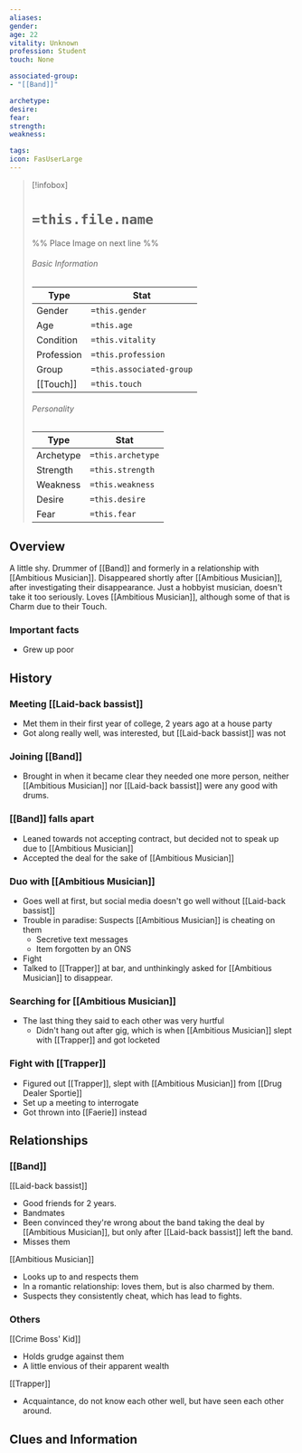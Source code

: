 ```yaml
---
aliases: 
gender: 
age: 22
vitality: Unknown
profession: Student
touch: None

associated-group: 
- "[[Band]]"

archetype: 
desire:
fear:
strength:
weakness:

tags:
icon: FasUserLarge
---
```


> [!infobox]
> # `=this.file.name`
> %% Place Image on next line %%
> ###### Basic Information
> Type |  Stat |
> ---|---|
> Gender | `=this.gender` |
> Age | `=this.age` |
> Condition | `=this.vitality` |
> Profession | `=this.profession` |
> Group | `=this.associated-group` |
> [[Touch]] | `=this.touch` |
> ###### Personality
> Type |  Stat |
> ---|---|
> Archetype | `=this.archetype` |
> Strength | `=this.strength` |
> Weakness | `=this.weakness` |
> Desire | `=this.desire` |
> Fear | `=this.fear` |
## Overview
A little shy. Drummer of [[Band]] and formerly in a relationship with [[Ambitious Musician]]. Disappeared shortly after [[Ambitious Musician]], after investigating their disappearance. 
Just a hobbyist musician, doesn't take it too seriously. Loves [[Ambitious Musician]], although some of that is Charm due to their Touch. 

### Important facts
- Grew up poor

## History
### Meeting [[Laid-back bassist]]
- Met them in their first year of college, 2 years ago at a house party
- Got along really well, was interested, but [[Laid-back bassist]] was not
### Joining [[Band]]
- Brought in when it became clear they needed one more person, neither [[Ambitious Musician]] nor [[Laid-back bassist]] were any good with drums. 
### [[Band]] falls apart
- Leaned towards not accepting contract, but decided not to speak up due to [[Ambitious Musician]] 
- Accepted the deal for the sake of [[Ambitious Musician]]
### Duo with [[Ambitious Musician]]
- Goes well at first, but social media doesn't go well without [[Laid-back bassist]]
- Trouble in paradise: Suspects [[Ambitious Musician]] is cheating on them 
	- Secretive text messages
	- Item forgotten by an ONS
- Fight
- Talked to [[Trapper]] at bar, and unthinkingly asked for [[Ambitious Musician]] to disappear.
### Searching for [[Ambitious Musician]]
- The last thing they said to each other was very hurtful
	- Didn't hang out after gig, which is when [[Ambitious Musician]] slept with [[Trapper]] and got locketed

### Fight with [[Trapper]]
- Figured out [[Trapper]], slept with [[Ambitious Musician]] from [[Drug Dealer Sportie]]
- Set up a meeting to interrogate
- Got thrown into [[Faerie]] instead

## Relationships
### [[Band]]
[[Laid-back bassist]]
- Good friends for 2 years.
- Bandmates
- Been convinced they're wrong about the band taking the deal by [[Ambitious Musician]], but only after [[Laid-back bassist]] left the band. 
- Misses them 

[[Ambitious Musician]]
- Looks up to and respects them
- In a romantic relationship: loves them, but is also charmed by them. 
- Suspects they consistently cheat, which has lead to fights. 

### Others
[[Crime Boss' Kid]]
- Holds grudge against them
- A little envious of their apparent wealth

[[Trapper]]
- Acquaintance, do not know each other well, but have seen each other around. 

## Clues and Information
